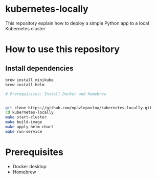 # kubernetes-locally
This repository explain how to deploy a simple Python app to a local Kubernetes cluster

# How to use this repository

## Install dependencies
```bash
brew install minikube
brew install helm
```

```bash
# Prerequisites: Install Docker and Homebrew


git clone https://github.com/npavlopoulou/kubernetes-locally.git
cd kubernetes-locally
make start-cluster
make build-image
make apply-helm-chart
make run-service
```

# Prerequisites
- Docker desktop
- Homebrew